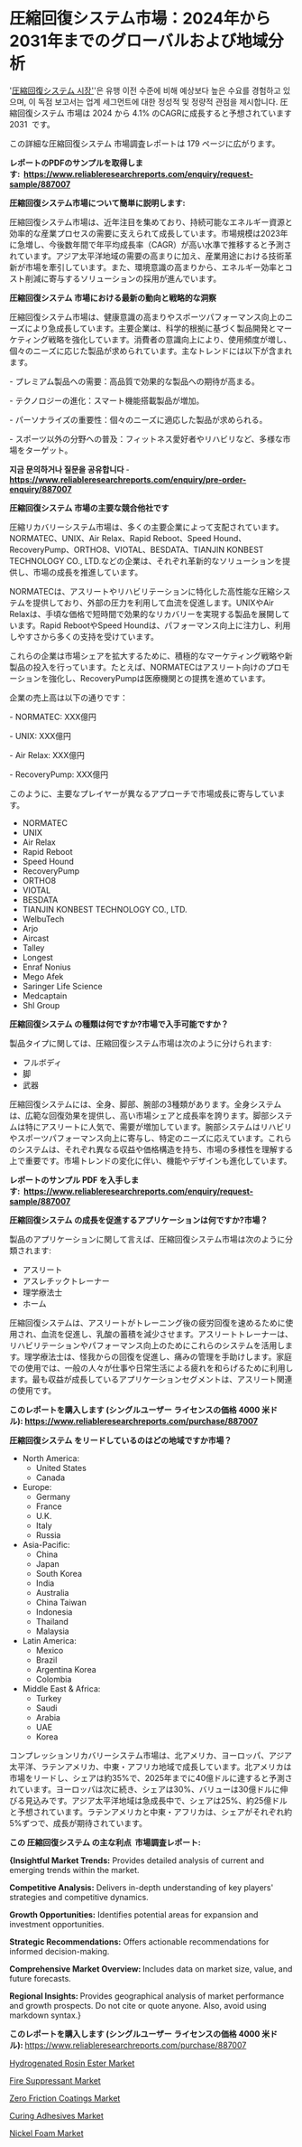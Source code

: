 <p><h1>圧縮回復システム市場：2024年から2031年までのグローバルおよび地域分析</h1></p><p>'<a href="https://www.reliableresearchreports.com/compression-recovery-systems-r887007?utm_campaign=110&utm_medium=36&utm_source=Github&utm_content=ia&utm_term=22102024&utm_id=compression-recovery-systems">圧縮回復システム 시장'</a>'은 유행 이전 수준에 비해 예상보다 높은 수요를 경험하고 있으며, 이 독점 보고서는 업계 세그먼트에 대한 정성적 및 정량적 관점을 제시합니다. 圧縮回復システム 市場は 2024 から 4.1% のCAGRに成長すると予想されています 2031&nbsp; です。</p>
<p>この詳細な圧縮回復システム 市場調査レポートは 179 ページに広がります。</p>
<p><strong>レポートのPDFのサンプルを取得します</strong><strong>:&nbsp;&nbsp;<a href="https://www.reliableresearchreports.com/enquiry/request-sample/887007?utm_campaign=110&utm_medium=36&utm_source=Github&utm_content=ia&utm_term=22102024&utm_id=compression-recovery-systems">https://www.reliableresearchreports.com/enquiry/request-sample/887007</a></strong></p>
<p><strong>圧縮回復システム市場について簡単に説明します:</strong></p>
<p><p>圧縮回復システム市場は、近年注目を集めており、持続可能なエネルギー資源と効率的な産業プロセスの需要に支えられて成長しています。市場規模は2023年に急増し、今後数年間で年平均成長率（CAGR）が高い水準で推移すると予測されています。アジア太平洋地域の需要の高まりに加え、産業用途における技術革新が市場を牽引しています。また、環境意識の高まりから、エネルギー効率とコスト削減に寄与するソリューションの採用が進んでいます。</p></p>
<p><strong>圧縮回復システム 市場における最新の動向と戦略的な洞察</strong></p>
<p><p>圧縮回復システム市場は、健康意識の高まりやスポーツパフォーマンス向上のニーズにより急成長しています。主要企業は、科学的根拠に基づく製品開発とマーケティング戦略を強化しています。消費者の意識向上により、使用頻度が増し、個々のニーズに応じた製品が求められています。主なトレンドには以下が含まれます。</p><p>- プレミアム製品への需要：高品質で効果的な製品への期待が高まる。</p><p>- テクノロジーの進化：スマート機能搭載製品が増加。</p><p>- パーソナライズの重要性：個々のニーズに適応した製品が求められる。</p><p>- スポーツ以外の分野への普及：フィットネス愛好者やリハビリなど、多様な市場をターゲット。</p></p>
<p><strong>지금 문의하거나 질문을 공유합니다</strong><strong>&nbsp;</strong>-<strong><a href="https://www.reliableresearchreports.com/enquiry/pre-order-enquiry/887007?utm_campaign=110&utm_medium=36&utm_source=Github&utm_content=ia&utm_term=22102024&utm_id=compression-recovery-systems">https://www.reliableresearchreports.com/enquiry/pre-order-enquiry/887007</a></strong></p>
<p><strong>圧縮回復システム 市場の主要な競合他社です</strong></p>
<p><p>圧縮リカバリーシステム市場は、多くの主要企業によって支配されています。NORMATEC、UNIX、Air Relax、Rapid Reboot、Speed Hound、RecoveryPump、ORTHO8、VIOTAL、BESDATA、TIANJIN KONBEST TECHNOLOGY CO., LTD.などの企業は、それぞれ革新的なソリューションを提供し、市場の成長を推進しています。</p><p>NORMATECは、アスリートやリハビリテーションに特化した高性能な圧縮システムを提供しており、外部の圧力を利用して血流を促進します。UNIXやAir Relaxは、手頃な価格で短時間で効果的なリカバリーを実現する製品を展開しています。Rapid RebootやSpeed Houndは、パフォーマンス向上に注力し、利用しやすさから多くの支持を受けています。</p><p>これらの企業は市場シェアを拡大するために、積極的なマーケティング戦略や新製品の投入を行っています。たとえば、NORMATECはアスリート向けのプロモーションを強化し、RecoveryPumpは医療機関との提携を進めています。</p><p>企業の売上高は以下の通りです：</p><p>- NORMATEC: XXX億円</p><p>- UNIX: XXX億円</p><p>- Air Relax: XXX億円</p><p>- RecoveryPump: XXX億円</p><p>このように、主要なプレイヤーが異なるアプローチで市場成長に寄与しています。</p></p>
<p><ul><li>NORMATEC</li><li>UNIX</li><li>Air Relax</li><li>Rapid Reboot</li><li>Speed Hound</li><li>RecoveryPump</li><li>ORTHO8</li><li>VIOTAL</li><li>BESDATA</li><li>TIANJIN KONBEST TECHNOLOGY CO., LTD.</li><li>WelbuTech</li><li>Arjo</li><li>Aircast</li><li>Talley</li><li>Longest</li><li>Enraf Nonius</li><li>Mego Afek</li><li>Saringer Life Science</li><li>Medcaptain</li><li>Shl Group</li></ul></p>
<p><strong>圧縮回復システム の種類は何ですか?市場で入手可能ですか？</strong></p>
<p>製品タイプに関しては、圧縮回復システム市場は次のように分けられます:</p>
<p><ul><li>フルボディ</li><li>脚</li><li>武器</li></ul></p>
<p><p>圧縮回復システムには、全身、脚部、腕部の3種類があります。全身システムは、広範な回復効果を提供し、高い市場シェアと成長率を誇ります。脚部システムは特にアスリートに人気で、需要が増加しています。腕部システムはリハビリやスポーツパフォーマンス向上に寄与し、特定のニーズに応えています。これらのシステムは、それぞれ異なる収益や価格構造を持ち、市場の多様性を理解する上で重要です。市場トレンドの変化に伴い、機能やデザインも進化しています。</p></p>
<p><strong>レポートのサンプル PDF を入手します:&nbsp;</strong><strong>&nbsp;<a href="https://www.reliableresearchreports.com/enquiry/request-sample/887007?utm_campaign=110&utm_medium=36&utm_source=Github&utm_content=ia&utm_term=22102024&utm_id=compression-recovery-systems">https://www.reliableresearchreports.com/enquiry/request-sample/887007</a></strong></p>
<p><strong>圧縮回復システム の成長を促進するアプリケーションは何ですか?市場？</strong></p>
<p>製品のアプリケーションに関して言えば、圧縮回復システム市場は次のように分類されます:</p>
<p><ul><li>アスリート</li><li>アスレチックトレーナー</li><li>理学療法士</li><li>ホーム</li></ul></p>
<p><p>圧縮回復システムは、アスリートがトレーニング後の疲労回復を速めるために使用され、血流を促進し、乳酸の蓄積を減少させます。アスリートトレーナーは、リハビリテーションやパフォーマンス向上のためにこれらのシステムを活用します。理学療法士は、怪我からの回復を促進し、痛みの管理を手助けします。家庭での使用では、一般の人々が仕事や日常生活による疲れを和らげるために利用します。最も収益が成長しているアプリケーションセグメントは、アスリート関連の使用です。</p></p>
<p><strong>このレポートを購入します (シングルユーザー ライセンスの価格 4000 米ドル):</strong><strong>&nbsp;<a href="https://www.reliableresearchreports.com/purchase/887007?utm_campaign=110&utm_medium=36&utm_source=Github&utm_content=ia&utm_term=22102024&utm_id=compression-recovery-systems">https://www.reliableresearchreports.com/purchase/887007</a></strong></p>
<p><strong>圧縮回復システム をリードしているのはどの地域ですか市場？</strong></p>
<p><ul>
    <li>
        North America:
        <ul>
            <li>United States</li>
            <li>Canada</li>
        </ul>
    </li>
    <li>
        Europe:
        <ul>
            <li>Germany</li>
            <li>France</li>
            <li>U.K.</li>
            <li>Italy</li>
            <li>Russia</li>
        </ul>
    </li>
    <li>
        Asia-Pacific:
        <ul>
            <li>China</li>
            <li>Japan</li>
            <li>South Korea</li>
            <li>India</li>
            <li>Australia</li>
            <li>China Taiwan</li>
            <li>Indonesia</li>
            <li>Thailand</li>
            <li>Malaysia</li>
        </ul>
    </li>
    <li>
        Latin America:
        <ul>
            <li>Mexico</li>
            <li>Brazil</li>
            <li>Argentina Korea</li>
            <li>Colombia</li>
        </ul>
    </li>
    <li>
        Middle East & Africa:
        <ul>
            <li>Turkey</li>
            <li>Saudi</li>
            <li>Arabia</li>
            <li>UAE</li>
            <li>Korea</li>
        </ul>
    </li>
    </ul></p>
<p><p>コンプレッションリカバリーシステム市場は、北アメリカ、ヨーロッパ、アジア太平洋、ラテンアメリカ、中東・アフリカ地域で成長しています。北アメリカは市場をリードし、シェアは約35%で、2025年までに40億ドルに達すると予測されています。ヨーロッパは次に続き、シェアは30%、バリューは30億ドルに伸びる見込みです。アジア太平洋地域は急成長中で、シェアは25%、約25億ドルと予想されています。ラテンアメリカと中東・アフリカは、シェアがそれぞれ約5%ずつで、成長が期待されています。</p></p>
<p><strong>この 圧縮回復システム の主な利点&nbsp; 市場調査レポート:</strong></p>
<p><strong>{Insightful Market Trends:</strong> Provides detailed analysis of current and emerging trends within the market.</p>
<p><strong>Competitive Analysis:</strong> Delivers in-depth understanding of key players' strategies and competitive dynamics.</p>
<p><strong>Growth Opportunities:</strong> Identifies potential areas for expansion and investment opportunities.</p>
<p><strong>Strategic Recommendations:</strong> Offers actionable recommendations for informed decision-making.</p>
<p><strong>Comprehensive Market Overview: </strong>Includes data on market size, value, and future forecasts.</p>
<p><strong>Regional Insights: </strong>Provides geographical analysis of market performance and growth prospects. Do not cite or quote anyone. Also, avoid using markdown syntax.}</p>
<p><strong>このレポートを購入します (シングルユーザー ライセンスの価格 4000 米ドル):&nbsp;</strong><a href="https://www.reliableresearchreports.com/purchase/887007?utm_campaign=110&utm_medium=36&utm_source=Github&utm_content=ia&utm_term=22102024&utm_id=compression-recovery-systems">https://www.reliableresearchreports.com/purchase/887007</a></p>
<p><p><a href="https://medium.com/@walpiiblairu/future-of-hydrogenated-rosin-ester-market-global-market-forecast-and-market-trends-2024-2031-47767618d703?utm_campaign=110&utm_medium=36&utm_source=Github&utm_content=ia&utm_term=22102024&utm_id=compression-recovery-systems">Hydrogenated Rosin Ester Market</a></p><p><a href="https://github.com/maximinauago/Market-Research-Report-List-1/blob/main/fire-suppressant-market.md?utm_campaign=110&utm_medium=36&utm_source=Github&utm_content=ia&utm_term=22102024&utm_id=compression-recovery-systems">Fire Suppressant Market</a></p><p><a href="https://github.com/WayneGriffin411/Market-Research-Report-List-1/blob/main/zero-friction-coatings-market.md?utm_campaign=110&utm_medium=36&utm_source=Github&utm_content=ia&utm_term=22102024&utm_id=compression-recovery-systems">Zero Friction Coatings Market</a></p><p><a href="https://www.linkedin.com/pulse/global-curing-adhesives-123-cagr-forecast-2024-2031-bwrxc?utm_campaign=110&utm_medium=36&utm_source=Github&utm_content=ia&utm_term=22102024&utm_id=compression-recovery-systems">Curing Adhesives Market</a></p><p><a href="https://medium.com/@evzzmaurey/nickel-foam-market-2024-2031-industry-insights-and-investment-opportunities-8a4887d38ef6?utm_campaign=110&utm_medium=36&utm_source=Github&utm_content=ia&utm_term=22102024&utm_id=compression-recovery-systems">Nickel Foam Market</a></p></p>
<p>&nbsp;</p>